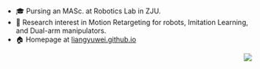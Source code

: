 
+ :mortar_board: Pursing an MASc. at Robotics Lab in ZJU.
+ :book: Research interest in Motion Retargeting for robots, Imitation Learning, and Dual-arm manipulators.
+ :house: Homepage at [liangyuwei.github.io](https://liangyuwei.github.io/)
        
<img align=right src="https://github-readme-stats.vercel.app/api?username=liangyuwei&show_icons=true&theme=default&count_private=true&include_all_commits=true"/>
<!--img align=right src="https://github-readme-stats.vercel.app/api/top-langs/?username=liangyuwei&layout=compact"/-->
  

<!--
**liangyuwei/liangyuwei** is a ✨ _special_ ✨ repository because its `README.md` (this file) appears on your GitHub profile.

Here are some ideas to get you started:

- 🔭 I’m currently working on ...
- 🌱 I’m currently learning ...
- 👯 I’m looking to collaborate on ...
- 🤔 I’m looking for help with ...
- 💬 Ask me about ...
- 📫 How to reach me: ...
- 😄 Pronouns: ...
- ⚡ Fun fact: ...
-->
